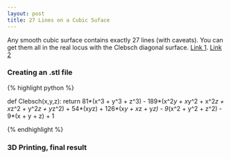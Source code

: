 ```yaml
---
layout: post
title: 27 Lines on a Cubic Suface
---
```


Any smooth cubic surface contains exactly 27 lines (with caveats). You can get them all in the real locus with the Clebsch diagonal surface. [Link 1](https://blogs.ams.org/visualinsight/2016/02/15/27-lines-on-a-cubic-surface/). [Link 2](https://analyticphysics.com/Higher%20Dimensions/27%20Lines%20on%20a%20Cubic%20Surface.htm)


### Creating an .stl file

{% highlight python %}

def Clebsch(x,y,z):
    return 81*(x^3 + y^3 + z^3) - 189*(x^2*y + x*y^2 + x^2*z + x*z^2 + y^2*z + y*z^2) + 54*(x*y*z) + 126*(x*y + x*z + y*z) - 9*(x^2 + y^2 + z^2) - 9*(x + y + z) + 1

{% endhighlight %}

### 3D Printing, final result
